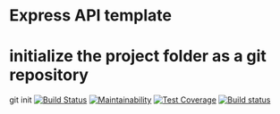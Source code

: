 # Express API template
# initialize the project folder as a git repository
git init
[![Build Status](https://travis-ci.com/nidever/express-api-template.svg?branch=master)](https://travis-ci.com/nidever/express-api-template)
[![Maintainability](https://api.codeclimate.com/v1/badges/bf945f6419625bbec6f2/maintainability)](https://codeclimate.com/github/nidever/express-api-template/maintainability)
[![Test Coverage](https://api.codeclimate.com/v1/badges/bf945f6419625bbec6f2/test_coverage)](https://codeclimate.com/github/nidever/express-api-template/test_coverage)
[![Build status](https://ci.appveyor.com/api/projects/status/u4fu6tqc7251ly7x?svg=true)](https://ci.appveyor.com/project/nidever/express-api-template)

